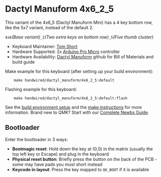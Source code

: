 # Dactyl Manuform 4x6_2_5

This variant of the 4x6_5 (Dactyl Manuform Mini) has a 4 key bottom row, like the 5x7 variant, instead of the default 2.

 `4x6`*(Base variant)*`_2`*(Two extra keys on bottom row)*`_5`*(Five thumb cluster)*

* Keyboard Maintainer: [Tom Short](https://github.com/tshort)
* Hardware Supported: 2x [Arduino Pro Micro](https://www.sparkfun.com/products/12640) controller
* Hardware Availability: [Dactyl Manuform](https://github.com/tshort/dactyl-keyboard#wiring) github for Bill of Materials and build guide

Make example for this keyboard (after setting up your build environment):
```
    make handwired/dactyl_manuform/4x6_2_5:default
```
Flashing example for this keyboard:
```
    make handwired/dactyl_manuform/4x6_2_5:default:flash
```
See the [build environment setup](https://docs.qmk.fm/#/getting_started_build_tools) and the [make instructions](https://docs.qmk.fm/#/getting_started_make_guide) for more information. Brand new to QMK? Start with our [Complete Newbs Guide](https://docs.qmk.fm/#/newbs).

## Bootloader

Enter the bootloader in 3 ways:

* **Bootmagic reset**: Hold down the key at (0,0) in the matrix (usually the top left key or Escape) and plug in the keyboard
* **Physical reset button**: Briefly press the button on the back of the PCB - some may have pads you must short instead
* **Keycode in layout**: Press the key mapped to `QK_BOOT` if it is available